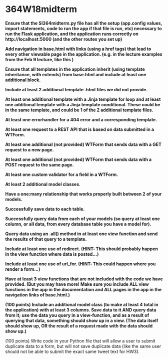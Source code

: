 # 364W18midterm
****Ensure that the SI364midterm.py file has all the setup (app.config values, import statements, code to run the app if that file is run, etc) necessary to run the Flask application, and the application runs correctly on http://localhost:5000 (and the other routes you set up)****

****Add navigation in base.html with links (using a href tags) that lead to every other viewable page in the application. (e.g. in the lecture examples from the Feb 9 lecture, like this )****

****Ensure that all templates in the application inherit (using template inheritance, with extends) from base.html and include at least one additional block.****

****Include at least 2 additional template .html files we did not provide.****

****At least one additional template with a Jinja template for loop and at least one additional template with a Jinja template conditional.
These could be in the same template, and could be 1 of the 2 additional template files.****

****At least one errorhandler for a 404 error and a corresponding template.****

****At least one request to a REST API that is based on data submitted in a WTForm.****

****At least one additional (not provided) WTForm that sends data with a GET request to a new page.****

****At least one additional (not provided) WTForm that sends data with a POST request to the same page.****

****At least one custom validator for a field in a WTForm.****

****At least 2 additional model classes.****

****Have a one:many relationship that works properly built between 2 of your models.****

****Successfully save data to each table.****

****Successfully query data from each of your models (so query at least one column, or all data, from every database table you have a model for).****

****Query data using an .all() method in at least one view function and send the results of that query to a template.****

****Include at least one use of redirect. (HINT: This should probably happen in the view function where data is posted...)****

****Include at least one use of url_for. (HINT: This could happen where you render a form...)****

****Have at least 3 view functions that are not included with the code we have provided. (But you may have more! Make sure you include ALL view functions in the app in the documentation and ALL pages in the app in the navigation links of base.html.)****

****(100 points) Include an additional model class (to make at least 4 total in the application) with at least 3 columns. Save data to it AND query data from it; use the data you query in a view-function, and as a result of querying that data, something should show up in a view. (The data itself should show up, OR the result of a request made with the data should show up.)****

(100 points) Write code in your Python file that will allow a user to submit duplicate data to a form, but will not save duplicate data (like the same user should not be able to submit the exact same tweet text for HW3).
